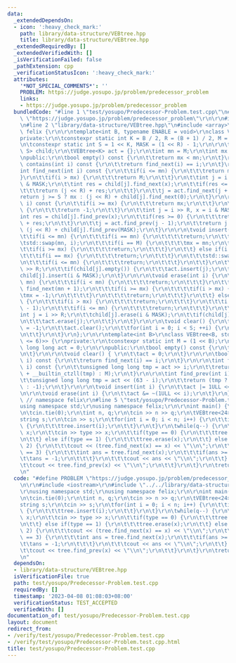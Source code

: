 ```yaml
---
data:
  _extendedDependsOn:
  - icon: ':heavy_check_mark:'
    path: library/data-structure/VEBtree.hpp
    title: library/data-structure/VEBtree.hpp
  _extendedRequiredBy: []
  _extendedVerifiedWith: []
  _isVerificationFailed: false
  _pathExtension: cpp
  _verificationStatusIcon: ':heavy_check_mark:'
  attributes:
    '*NOT_SPECIAL_COMMENTS*': ''
    PROBLEM: https://judge.yosupo.jp/problem/predecessor_problem
    links:
    - https://judge.yosupo.jp/problem/predecessor_problem
  bundledCode: "#line 1 \"test/yosupo/Predecessor-Problem.test.cpp\"\n#define PROBLEM\
    \ \"https://judge.yosupo.jp/problem/predecessor_problem\"\r\n\r\n#include <iostream>\r\
    \n#line 2 \"library/data-structure/VEBtree.hpp\"\n#include <array>\r\n\r\nnamespace\
    \ felix {\r\n\r\ntemplate<int B, typename ENABLE = void>\r\nclass VEBtree {\r\n\
    private:\r\n\tconstexpr static int K = B / 2, R = (B + 1) / 2, M = (1 << B);\r\
    \n\tconstexpr static int S = 1 << K, MASK = (1 << R) - 1;\r\n\r\n\tstd::array<VEBtree<R>,\
    \ S> child;\r\n\tVEBtree<K> act = {};\r\n\tint mn = M;\r\n\tint mx = -1;\r\n\r\
    \npublic:\r\n\tbool empty() const {\r\n\t\treturn mx < mn;\r\n\t}\r\n\r\n\tbool\
    \ contains(int i) const {\r\n\t\treturn find_next(i) == i;\r\n\t}\r\n\t\r\n\t\
    int find_next(int i) const {\r\n\t\tif(i <= mn) {\r\n\t\t\treturn mn;\r\n\t\t\
    }\r\n\t\tif(i > mx) {\r\n\t\t\treturn M;\r\n\t\t}\r\n\t\tint j = i >> R, x = i\
    \ & MASK;\r\n\t\tint res = child[j].find_next(x);\r\n\t\tif(res <= MASK) {\r\n\
    \t\t\treturn (j << R) + res;\r\n\t\t}\r\n\t\tj = act.find_next(j + 1);\r\n\t\t\
    return j >= S ? mx : (j << R) + child[j].find_next(0);\r\n\t}\r\n\r\n\tint find_prev(int\
    \ i) const {\r\n\t\tif(i >= mx) {\r\n\t\t\treturn mx;\r\n\t\t}\r\n\t\tif(i < mn)\
    \ {\r\n\t\t\treturn -1;\r\n\t\t}\r\n\t\tint j = i >> R, x = i & MASK;\r\n\t\t\
    int res = child[j].find_prev(x);\r\n\t\tif(res >= 0) {\r\n\t\t\treturn (j << R)\
    \ + res;\r\n\t\t}\r\n\t\tj = act.find_prev(j - 1);\r\n\t\treturn j < 0 ? mn :\
    \ (j << R) + child[j].find_prev(MASK);\r\n\t}\r\n\r\n\tvoid insert(int i) {\r\n\
    \t\tif(i <= mn) {\r\n\t\t\tif(i == mn) {\r\n\t\t\t\treturn;\r\n\t\t\t}\r\n\t\t\
    \tstd::swap(mn, i);\r\n\t\t\tif(i == M) {\r\n\t\t\t\tmx = mn;\r\n\t\t\t}\r\n\t\
    \t\tif(i >= mx) {\r\n\t\t\t\treturn;\r\n\t\t\t}\r\n\t\t} else if(i >= mx) {\r\n\
    \t\t\tif(i == mx) {\r\n\t\t\t\treturn;\r\n\t\t\t}\r\n\t\t\tstd::swap(mx, i);\r\
    \n\t\t\tif(i <= mn) {\r\n\t\t\t\treturn;\r\n\t\t\t}\r\n\t\t}\r\n\t\tint j = i\
    \ >> R;\r\n\t\tif(child[j].empty()) {\r\n\t\t\tact.insert(j);\r\n\t\t}\r\n\t\t\
    child[j].insert(i & MASK);\r\n\t}\r\n\r\n\tvoid erase(int i) {\r\n\t\tif(i <=\
    \ mn) {\r\n\t\t\tif(i < mn) {\r\n\t\t\t\treturn;\r\n\t\t\t}\r\n\t\t\ti = mn =\
    \ find_next(mn + 1);\r\n\t\t\tif(i >= mx) {\r\n\t\t\t\tif(i > mx) {\r\n\t\t\t\t\
    \tmx = -1;\r\n\t\t\t\t}\r\n\t\t\t\treturn;\r\n\t\t\t}\r\n\t\t} else if(i >= mx)\
    \ {\r\n\t\t\tif(i > mx) {\r\n\t\t\t\treturn;\r\n\t\t\t}\r\n\t\t\ti = mx = find_prev(mx\
    \ - 1);\r\n\t\t\tif(i <= mn) {\r\n\t\t\t\treturn;\r\n\t\t\t}\r\n\t\t}\r\n\t\t\
    int j = i >> R;\r\n\t\tchild[j].erase(i & MASK);\r\n\t\tif(child[j].empty()) {\r\
    \n\t\t\tact.erase(j);\r\n\t\t}\r\n\t}\r\n\r\n\tvoid clear() {\r\n\t\tmn = M, mx\
    \ = -1;\r\n\t\tact.clear();\r\n\t\tfor(int i = 0; i < S; ++i) {\r\n\t\t\tchild[i].clear();\r\
    \n\t\t}\r\n\t}\r\n};\r\n\r\ntemplate<int B>\r\nclass VEBtree<B, std::enable_if_t<(B\
    \ <= 6)>> {\r\nprivate:\r\n\tconstexpr static int M = (1 << B);\r\n\tunsigned\
    \ long long act = 0;\r\n\r\npublic:\r\n\tbool empty() const {\r\n\t\treturn !act;\r\
    \n\t}\r\n\r\n\tvoid clear() { \r\n\t\tact = 0;\r\n\t}\r\n\r\n\tbool contains(int\
    \ i) const {\r\n\t\treturn find_next(i) == i;\r\n\t}\r\n\r\n\tint find_next(int\
    \ i) const {\r\n\t\tunsigned long long tmp = act >> i;\r\n\t\treturn (tmp ? i\
    \ + __builtin_ctzll(tmp) : M);\r\n\t}\r\n\r\n\tint find_prev(int i) const {\r\n\
    \t\tunsigned long long tmp = act << (63 - i);\r\n\t\treturn (tmp ? i - __builtin_clzll(tmp)\
    \ : -1);\r\n\t}\r\n\r\n\tvoid insert(int i) {\r\n\t\tact |= 1ULL << i;\r\n\t}\r\
    \n\r\n\tvoid erase(int i) {\r\n\t\tact &= ~(1ULL << i);\r\n\t}\r\n};\r\n\r\n}\
    \ // namespace felix\r\n#line 5 \"test/yosupo/Predecessor-Problem.test.cpp\"\n\
    using namespace std;\r\nusing namespace felix;\r\n\r\nint main() {\r\n\tios::sync_with_stdio(false);\r\
    \n\tcin.tie(0);\r\n\tint n, q;\r\n\tcin >> n >> q;\r\n\tVEBtree<24> tree;\r\n\t\
    string s;\r\n\tcin >> s;\r\n\tfor(int i = 0; i < n; i++) {\r\n\t\tif(s[i] == '1')\
    \ {\r\n\t\t\ttree.insert(i);\r\n\t\t}\r\n\t}\r\n\twhile(q--) {\r\n\t\tint type,\
    \ x;\r\n\t\tcin >> type >> x;\r\n\t\tif(type == 0) {\r\n\t\t\ttree.insert(x);\r\
    \n\t\t} else if(type == 1) {\r\n\t\t\ttree.erase(x);\r\n\t\t} else if(type ==\
    \ 2) {\r\n\t\t\tcout << (tree.find_next(x) == x) << \"\\n\";\r\n\t\t} else if(type\
    \ == 3) {\r\n\t\t\tint ans = tree.find_next(x);\r\n\t\t\tif(ans >= n) {\r\n\t\t\
    \t\tans = -1;\r\n\t\t\t}\r\n\t\t\tcout << ans << \"\\n\";\r\n\t\t} else {\r\n\t\
    \t\tcout << tree.find_prev(x) << \"\\n\";\r\n\t\t}\r\n\t}\r\n\treturn 0;\r\n}\r\
    \n"
  code: "#define PROBLEM \"https://judge.yosupo.jp/problem/predecessor_problem\"\r\
    \n\r\n#include <iostream>\r\n#include \"../../library/data-structure/VEBtree.hpp\"\
    \r\nusing namespace std;\r\nusing namespace felix;\r\n\r\nint main() {\r\n\tios::sync_with_stdio(false);\r\
    \n\tcin.tie(0);\r\n\tint n, q;\r\n\tcin >> n >> q;\r\n\tVEBtree<24> tree;\r\n\t\
    string s;\r\n\tcin >> s;\r\n\tfor(int i = 0; i < n; i++) {\r\n\t\tif(s[i] == '1')\
    \ {\r\n\t\t\ttree.insert(i);\r\n\t\t}\r\n\t}\r\n\twhile(q--) {\r\n\t\tint type,\
    \ x;\r\n\t\tcin >> type >> x;\r\n\t\tif(type == 0) {\r\n\t\t\ttree.insert(x);\r\
    \n\t\t} else if(type == 1) {\r\n\t\t\ttree.erase(x);\r\n\t\t} else if(type ==\
    \ 2) {\r\n\t\t\tcout << (tree.find_next(x) == x) << \"\\n\";\r\n\t\t} else if(type\
    \ == 3) {\r\n\t\t\tint ans = tree.find_next(x);\r\n\t\t\tif(ans >= n) {\r\n\t\t\
    \t\tans = -1;\r\n\t\t\t}\r\n\t\t\tcout << ans << \"\\n\";\r\n\t\t} else {\r\n\t\
    \t\tcout << tree.find_prev(x) << \"\\n\";\r\n\t\t}\r\n\t}\r\n\treturn 0;\r\n}\r\
    \n"
  dependsOn:
  - library/data-structure/VEBtree.hpp
  isVerificationFile: true
  path: test/yosupo/Predecessor-Problem.test.cpp
  requiredBy: []
  timestamp: '2023-04-08 01:08:03+08:00'
  verificationStatus: TEST_ACCEPTED
  verifiedWith: []
documentation_of: test/yosupo/Predecessor-Problem.test.cpp
layout: document
redirect_from:
- /verify/test/yosupo/Predecessor-Problem.test.cpp
- /verify/test/yosupo/Predecessor-Problem.test.cpp.html
title: test/yosupo/Predecessor-Problem.test.cpp
---
```

